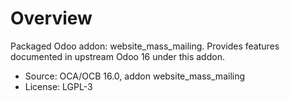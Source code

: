 # Overview

Packaged Odoo addon: website_mass_mailing. Provides features documented in upstream Odoo 16 under this addon.

- Source: OCA/OCB 16.0, addon website_mass_mailing
- License: LGPL-3
